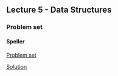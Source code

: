 ## Lecture 5 - Data Structures

### Problem set

#### Speller
[Problem set](https://cs50.harvard.edu/x/2020/psets/5/speller)

[Solution](problems/speller)
